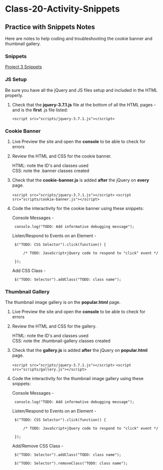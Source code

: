 # Class-20-Activity-Snippets

## Practice with Snippets Notes

Here are notes to help coding and troubleshooting the cookie banner and thumbnail gallery. 

### Snippets

[Project 3 Snippets](https://pages.github.coecis.cornell.edu/info1300-2024sp/info1300-2024sp-documents/assignments/project3/p3-interactivity-snippets.html)

### JS Setup

Be sure you have all the jQuery and JS files setup and included in the HTML properly.

1.  Check that the **jquery-3.7.1.js** file at the bottom of all the HTML pages - and is the **first** .js file listed:
   
     `<script src="scripts/jquery-3.7.1.js"></script>`

### Cookie Banner

1. Live Preview the site and open the **console** to be able to check for errors
   
2. Review the HTML and CSS for the cookie banner.
   
   HTML:  note the ID's and classes used<br>
   CSS:  note the .banner classes created

3. Check that the **cookie-banner.js** is added **after** the jQuery on **every** page.

     `<script src="scripts/jquery-3.7.1.js"></script>`
     `<script src="scripts/cookie-banner.js"></script>`


4. Code the interactivity for the cookie banner using these snippets:

    Console Messages - 

        console.log("TODO: Add informative debugging message");

    Listen/Respond to Events on an Element - 

        $("TODO: CSS Selector").click(function() {
        
            /* TODO: JavaScript+jQuery code to respond to "click" event */
        
        });

    Add CSS Class - 

        $("TODO: Selector").addClass("TODO: class name");



### Thumbnail Gallery

The thumbnail image gallery is on the **popular.html** page.

1. Live Preview the site and open the **console** to be able to check for errors
   
2. Review the HTML and CSS for the gallery.
   
   HTML:  note the ID's and classes used<br>
   CSS:  note the .thumbnail-gallery classes created

3. Check that the **gallery.js** is added **after** the jQuery on **popular.html** page.

     `<script src="scripts/jquery-3.7.1.js"></script>`
     `<script src="scripts/gallery.js"></script>`

4. Code the interactivity for the thumbnail image gallery using these snippets:

    Console Messages - 

        console.log("TODO: Add informative debugging message");

    Listen/Respond to Events on an Element - 

        $("TODO: CSS Selector").click(function() {
        
            /* TODO: JavaScript+jQuery code to respond to "click" event */
        
        });

    Add/Remove CSS Class - 

        $("TODO: Selector").addClass("TODO: class name");

        $("TODO: Selector").removeClass("TODO: class name");


